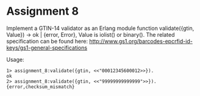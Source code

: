 # Assignment 8

Implement a GTIN-14 validator as an Erlang module function validate({gtin, Value}) -> ok |
{error, Error}, Value is iolist() or binary(). The related specification can be found
here: http://www.gs1.org/barcodes-epcrfid-id-keys/gs1-general-specifications




Usage:
```
1> assignment_8:validate({gtin, <<"00012345600012>>}).
ok
2> assignment_8:validate({gtin, <<"99999999999999">>}).
{error,checksum_mismatch}
```